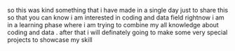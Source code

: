 so this was kind something that i have made in a single day just to share this so that you can know i am interested in coding and data field 
rightnow i am in a learning phase where i am trying to combine my all knowledge about coding and data  . after that i will definately going to make some very special projects to showcase my skill

